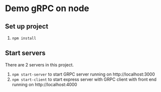 # Demo gRPC on node

## Set up project

1. `npm install`

## Start servers

There are 2 servers in this project.
1. `npm start-server` to start GRPC server running on http://localhost:3000
2. `npm start-client` to start express server with GRPC client with front end running on http://localhost:4000

